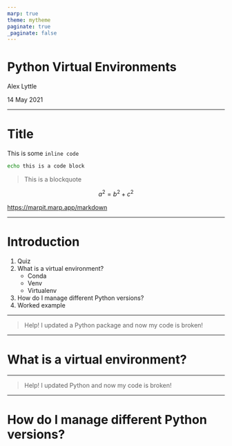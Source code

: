 ```yaml
---
marp: true
theme: mytheme
paginate: true
_paginate: false
---
```

<!-- _class: lead -->

# Python Virtual Environments

Alex Lyttle

14 May 2021

---
<!-- footer: 'Alex Lyttle, 14 May 2021' -->

# Title

This is some `inline code`

```bash
echo this is a code block
```

> This is a blockquote

$$a^2 = b^2 + c^2$$

https://marpit.marp.app/markdown

---

# Introduction

1. Quiz
2. What is a virtual environment?
    - Conda
    - Venv
    - Virtualenv
3. How do I manage different Python versions?
4. Worked example

---
<!-- _class: lead -->

> Help! I updated a Python package and now my code is broken!

---

# What is a virtual environment?

---
<!-- _class: lead -->

> Help! I updated Python and now my code is broken!

---

# <!--fit--> How do I manage different Python versions?
